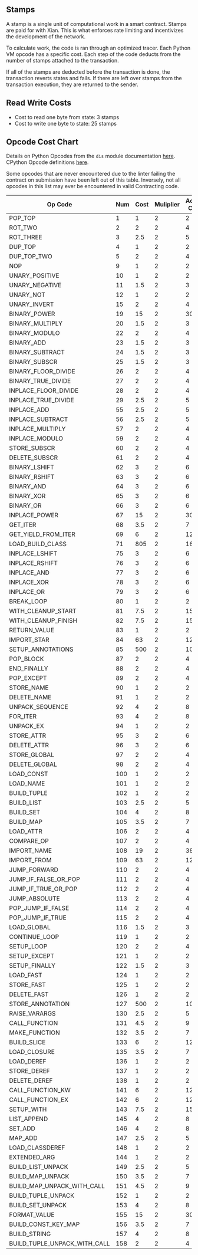 ## Stamps

A stamp is a single unit of computational work in a smart contract. Stamps are paid for with Xian. This is what enforces rate limiting and incentivizes the development of the network.

To calculate work, the code is ran through an optimized tracer. Each Python VM opcode has a specific cost. Each step of the code deducts from the number of stamps attached to the transaction.

If all of the stamps are deducted before the transaction is done, the transaction reverts states and fails. If there are left over stamps from the transaction execution, they are returned to the sender.

## Read Write Costs
* Cost to read one byte from state: 3 stamps
* Cost to write one byte to state: 25 stamps

## Opcode Cost Chart

Details on Python Opcodes from the `dis` module documentation [here](https://docs.python.org/3/library/dis.html). CPython Opcode definitions [here](https://github.com/python/cpython/blob/master/Include/opcode.h).

Some opcodes that are never encountered due to the linter failing the contract on submission have been left out of this table. Inversely, not all opcodes in this list may ever be encountered in valid Contracting code.

| Op Code                      | Num | Cost | Muliplier | Actual Cost |
|------------------------------|-----|------|-----------|-------------|
| POP_TOP                      | 1   | 1    | 2         | 2           |
| ROT_TWO                      | 2   | 2    | 2         | 4           |
| ROT_THREE                    | 3   | 2.5  | 2         | 5           |
| DUP_TOP                      | 4   | 1    | 2         | 2           |
| DUP_TOP_TWO                  | 5   | 2    | 2         | 4           |
| NOP                          | 9   | 1    | 2         | 2           |
| UNARY_POSITIVE               | 10  | 1    | 2         | 2           |
| UNARY_NEGATIVE               | 11  | 1.5  | 2         | 3           |
| UNARY_NOT                    | 12  | 1    | 2         | 2           |
| UNARY_INVERT                 | 15  | 2    | 2         | 4           |
| BINARY_POWER                 | 19  | 15   | 2         | 30          |
| BINARY_MULTIPLY              | 20  | 1.5  | 2         | 3           |
| BINARY_MODULO                | 22  | 2    | 2         | 4           |
| BINARY_ADD                   | 23  | 1.5  | 2         | 3           |
| BINARY_SUBTRACT              | 24  | 1.5  | 2         | 3           |
| BINARY_SUBSCR                | 25  | 1.5  | 2         | 3           |
| BINARY_FLOOR_DIVIDE          | 26  | 2    | 2         | 4           |
| BINARY_TRUE_DIVIDE           | 27  | 2    | 2         | 4           |
| INPLACE_FLOOR_DIVIDE         | 28  | 2    | 2         | 4           |
| INPLACE_TRUE_DIVIDE          | 29  | 2.5  | 2         | 5           |
| INPLACE_ADD                  | 55  | 2.5  | 2         | 5           |
| INPLACE_SUBTRACT             | 56  | 2.5  | 2         | 5           |
| INPLACE_MULTIPLY             | 57  | 2    | 2         | 4           |
| INPLACE_MODULO               | 59  | 2    | 2         | 4           |
| STORE_SUBSCR                 | 60  | 2    | 2         | 4           |
| DELETE_SUBSCR                | 61  | 2    | 2         | 4           |
| BINARY_LSHIFT                | 62  | 3    | 2         | 6           |
| BINARY_RSHIFT                | 63  | 3    | 2         | 6           |
| BINARY_AND                   | 64  | 3    | 2         | 6           |
| BINARY_XOR                   | 65  | 3    | 2         | 6           |
| BINARY_OR                    | 66  | 3    | 2         | 6           |
| INPLACE_POWER                | 67  | 15   | 2         | 30          |
| GET_ITER                     | 68  | 3.5  | 2         | 7           |
| GET_YIELD_FROM_ITER          | 69  | 6    | 2         | 12          |
| LOAD_BUILD_CLASS             | 71  | 805  | 2         | 1610        |
| INPLACE_LSHIFT               | 75  | 3    | 2         | 6           |
| INPLACE_RSHIFT               | 76  | 3    | 2         | 6           |
| INPLACE_AND                  | 77  | 3    | 2         | 6           |
| INPLACE_XOR                  | 78  | 3    | 2         | 6           |
| INPLACE_OR                   | 79  | 3    | 2         | 6           |
| BREAK_LOOP                   | 80  | 1    | 2         | 2           |
| WITH_CLEANUP_START           | 81  | 7.5  | 2         | 15          |
| WITH_CLEANUP_FINISH          | 82  | 7.5  | 2         | 15          |
| RETURN_VALUE                 | 83  | 1    | 2         | 2           |
| IMPORT_STAR                  | 84  | 63   | 2         | 126         |
| SETUP_ANNOTATIONS            | 85  | 500  | 2         | 1000        |
| POP_BLOCK                    | 87  | 2    | 2         | 4           |
| END_FINALLY                  | 88  | 2    | 2         | 4           |
| POP_EXCEPT                   | 89  | 2    | 2         | 4           |
| STORE_NAME                   | 90  | 1    | 2         | 2           |
| DELETE_NAME                  | 91  | 1    | 2         | 2           |
| UNPACK_SEQUENCE              | 92  | 4    | 2         | 8           |
| FOR_ITER                     | 93  | 4    | 2         | 8           |
| UNPACK_EX                    | 94  | 1    | 2         | 2           |
| STORE_ATTR                   | 95  | 3    | 2         | 6           |
| DELETE_ATTR                  | 96  | 3    | 2         | 6           |
| STORE_GLOBAL                 | 97  | 2    | 2         | 4           |
| DELETE_GLOBAL                | 98  | 2    | 2         | 4           |
| LOAD_CONST                   | 100 | 1    | 2         | 2           |
| LOAD_NAME                    | 101 | 1    | 2         | 2           |
| BUILD_TUPLE                  | 102 | 1    | 2         | 2           |
| BUILD_LIST                   | 103 | 2.5  | 2         | 5           |
| BUILD_SET                    | 104 | 4    | 2         | 8           |
| BUILD_MAP                    | 105 | 3.5  | 2         | 7           |
| LOAD_ATTR                    | 106 | 2    | 2         | 4           |
| COMPARE_OP                   | 107 | 2    | 2         | 4           |
| IMPORT_NAME                  | 108 | 19   | 2         | 38          |
| IMPORT_FROM                  | 109 | 63   | 2         | 126         |
| JUMP_FORWARD                 | 110 | 2    | 2         | 4           |
| JUMP_IF_FALSE_OR_POP         | 111 | 2    | 2         | 4           |
| JUMP_IF_TRUE_OR_POP          | 112 | 2    | 2         | 4           |
| JUMP_ABSOLUTE                | 113 | 2    | 2         | 4           |
| POP_JUMP_IF_FALSE            | 114 | 2    | 2         | 4           |
| POP_JUMP_IF_TRUE             | 115 | 2    | 2         | 4           |
| LOAD_GLOBAL                  | 116 | 1.5  | 2         | 3           |
| CONTINUE_LOOP                | 119 | 1    | 2         | 2           |
| SETUP_LOOP                   | 120 | 2    | 2         | 4           |
| SETUP_EXCEPT                 | 121 | 1    | 2         | 2           |
| SETUP_FINALLY                | 122 | 1.5  | 2         | 3           |
| LOAD_FAST                    | 124 | 1    | 2         | 2           |
| STORE_FAST                   | 125 | 1    | 2         | 2           |
| DELETE_FAST                  | 126 | 1    | 2         | 2           |
| STORE_ANNOTATION             | 127 | 500  | 2         | 1000        |
| RAISE_VARARGS                | 130 | 2.5  | 2         | 5           |
| CALL_FUNCTION                | 131 | 4.5  | 2         | 9           |
| MAKE_FUNCTION                | 132 | 3.5  | 2         | 7           |
| BUILD_SLICE                  | 133 | 6    | 2         | 12          |
| LOAD_CLOSURE                 | 135 | 3.5  | 2         | 7           |
| LOAD_DEREF                   | 136 | 1    | 2         | 2           |
| STORE_DEREF                  | 137 | 1    | 2         | 2           |
| DELETE_DEREF                 | 138 | 1    | 2         | 2           |
| CALL_FUNCTION_KW             | 141 | 6    | 2         | 12          |
| CALL_FUNCTION_EX             | 142 | 6    | 2         | 12          |
| SETUP_WITH                   | 143 | 7.5  | 2         | 15          |
| LIST_APPEND                  | 145 | 4    | 2         | 8           |
| SET_ADD                      | 146 | 4    | 2         | 8           |
| MAP_ADD                      | 147 | 2.5  | 2         | 5           |
| LOAD_CLASSDEREF              | 148 | 1    | 2         | 2           |
| EXTENDED_ARG                 | 144 | 1    | 2         | 2           |
| BUILD_LIST_UNPACK            | 149 | 2.5  | 2         | 5           |
| BUILD_MAP_UNPACK             | 150 | 3.5  | 2         | 7           |
| BUILD_MAP_UNPACK_WITH_CALL   | 151 | 4.5  | 2         | 9           |
| BUILD_TUPLE_UNPACK           | 152 | 1    | 2         | 2           |
| BUILD_SET_UNPACK             | 153 | 4    | 2         | 8           |
| FORMAT_VALUE                 | 155 | 15   | 2         | 30          |
| BUILD_CONST_KEY_MAP          | 156 | 3.5  | 2         | 7           |
| BUILD_STRING                 | 157 | 4    | 2         | 8           |
| BUILD_TUPLE_UNPACK_WITH_CALL | 158 | 2    | 2         | 4           |
